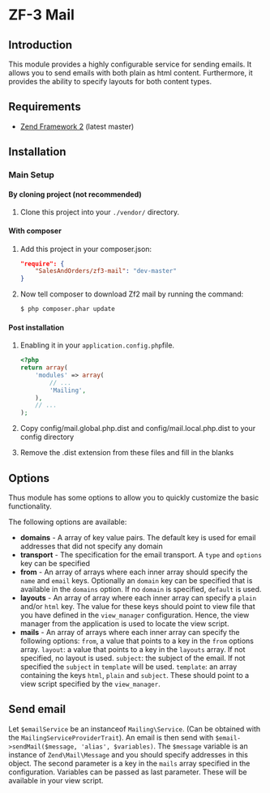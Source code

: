 ZF-3 Mail
=======

Introduction
------------

This module provides a highly configurable service for sending emails. It allows you to send emails with both plain as
html content. Furthermore, it provides the ability to specify layouts for both content types.

Requirements
------------

* [Zend Framework 2](https://github.com/zendframework/zendframework) (latest master)

Installation
------------

### Main Setup

#### By cloning project (not recommended)

1. Clone this project into your `./vendor/` directory.

#### With composer

1. Add this project in your composer.json:

    ```json
    "require": {
        "SalesAndOrders/zf3-mail": "dev-master"
    }
    ```

2. Now tell composer to download Zf2 mail by running the command:

    ```bash
    $ php composer.phar update
    ```

#### Post installation

1. Enabling it in your `application.config.php`file.

    ```php
    <?php
    return array(
        'modules' => array(
            // ...
            'Mailing',
        ),
        // ...
    );
    ```

2. Copy config/mail.global.php.dist and config/mail.local.php.dist to your config directory
3. Remove the .dist extension from these files and fill in the blanks


Options
-------

Thus module has some options to allow you to quickly customize the basic
functionality.

The following options are available:

- **domains** - A array of key value pairs. The default key is used for email addresses that did not specify any domain
- **transport** - The specification for the email transport. A `type` and `options` key can be specified
- **from** - An array of arrays where each inner array should specify the `name` and `email` keys. Optionally an `domain`
key can be specified that is available in the `domains` option. If no `domain` is specified, `default` is used.
- **layouts** - An array of array where each inner array can specify a `plain` and/or `html` key. The value for these
keys should point to view file that you have defined in the `view_manager` configuration. Hence, the view manager
from the application is used to locate the view script.
- **mails** - An array of arrays where each inner array can specify the following options: `from`, a value that points to
a key in the `from` options array. `layout`: a value that points to a key in the `layouts` array. If not specified, no
layout is used. `subject`: the subject of the email. If not specified the `subject` in `template` will be used.
`template`: an array containing the keys `html`, `plain` and `subject`. These should point to a view
script specified by the `view_manager`.

Send email
-------
Let `$emailService` be an instanceof `Mailing\Service`. (Can be obtained with the `MailingServiceProviderTrait`). An
email is then send with `$email->sendMail($message, 'alias', $variables)`. The `$message` variable is an instance of
`Zend\Mail\Message` and you should specify addresses in this object. The second parameter is a key in the `mails` array
specified in the configuration. Variables can be passed as last parameter. These will be available in your view script.
